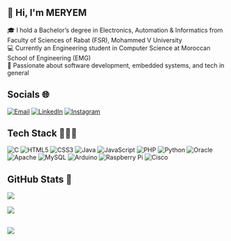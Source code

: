 ## 💫 Hi, I'm MERYEM ​​<br>
🎓 I hold a Bachelor’s degree in Electronics, Automation & Informatics from Faculty of Sciences of Rabat (FSR), Mohammed V University <br>💻 Currently an Engineering student in Computer Science at Moroccan School of Engineering (EMG) <br>🧠 Passionate about software development, embedded systems, and tech in general

##  Socials 🌐
[![Email](https://img.shields.io/badge/Email-D14836?logo=gmail&logoColor=white)](mailto:meryemlabyad239@gmail.com)
[![LinkedIn](https://img.shields.io/badge/LinkedIn-%230077B5.svg?logo=linkedin&logoColor=white)](https://linkedin.com/in/meryem-labyad)
[![Instagram](https://img.shields.io/badge/Instagram-%23E4405F.svg?logo=Instagram&logoColor=white)](https://instagram.com/labyad_meryem) 

## Tech Stack 👩🏻‍💻
![C](https://img.shields.io/badge/c-%2300599C.svg?style=for-the-badge&logo=c&logoColor=white) 
![HTML5](https://img.shields.io/badge/html5-%23E34F26.svg?style=for-the-badge&logo=html5&logoColor=white) 
![CSS3](https://img.shields.io/badge/css3-%231572B6.svg?style=for-the-badge&logo=css3&logoColor=white) 
![Java](https://img.shields.io/badge/java-%23ED8B00.svg?style=for-the-badge&logo=openjdk&logoColor=white) 
![JavaScript](https://img.shields.io/badge/javascript-%23323330.svg?style=for-the-badge&logo=javascript&logoColor=%23F7DF1E) 
![PHP](https://img.shields.io/badge/php-%23777BB4.svg?style=for-the-badge&logo=php&logoColor=white) 
![Python](https://img.shields.io/badge/python-3670A0?style=for-the-badge&logo=python&logoColor=ffdd54) 
![Oracle](https://img.shields.io/badge/Oracle-F80000?style=for-the-badge&logo=oracle&logoColor=white) 
![Apache](https://img.shields.io/badge/apache-%23D42029.svg?style=for-the-badge&logo=apache&logoColor=white) 
![MySQL](https://img.shields.io/badge/mysql-4479A1.svg?style=for-the-badge&logo=mysql&logoColor=white) 
![Arduino](https://img.shields.io/badge/-Arduino-00979D?style=for-the-badge&logo=Arduino&logoColor=white) 
![Raspberry Pi](https://img.shields.io/badge/-Raspberry_Pi-C51A4A?style=for-the-badge&logo=Raspberry-Pi) 
![Cisco](https://img.shields.io/badge/cisco-%23049fd9.svg?style=for-the-badge&logo=cisco&logoColor=black)

## GitHub Stats 🎀
![](https://nirzak-streak-stats.vercel.app/?user=MERYEM-LABYAD&theme=radical&hide_border=true)<br/><br/>
![](https://github-readme-stats.vercel.app/api?username=MERYEM-LABYAD&theme=radical&hide_border=true&include_all_commits=true&count_private=true)<br/><br/>

![](https://quotes-github-readme.vercel.app/api?type=horizontal&theme=radical)




